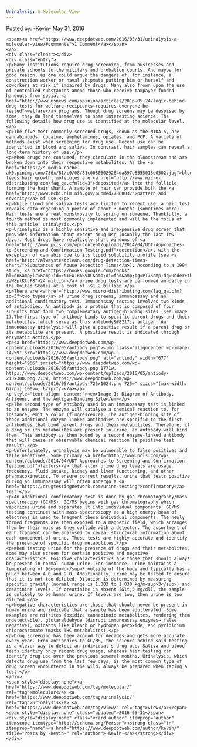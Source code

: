```yaml
---
Urinalysis: A Molecular View
---
```

<article class="post-listing post-14258 post type-post status-publish format-standard has-post-thumbnail hentry category-deepdot-news tag-molecular tag-urinalysis tag-view">
    <div class="post-inner">
    <p class="post-meta">
    <span>Posted by: <a href="https://www.deepdotweb.com/author/kevin/" title="">-Kevin- </a></span>
    <span>May 31, 2016</span>
    
    <span><a href="https://www.deepdotweb.com/2016/05/31/urinalysis-a-molecular-view/#comments">1 Comment</a></span>
    </p>
    <div class="clear"></div>
    <div class="entry">
    <p>Many institutions require drug screening, from businesses and private schools to the military and probation courts. And maybe for good reason, as one could argue the dangers of, for instance, a construction worker or naval shipmate putting him or herself and coworkers at risk if impaired by drugs. Many also frown upon the use of controlled substances among those who receive taxpayer-funded handouts from social <a href="http://www.usnews.com/opinion/articles/2016-05-24/logic-behind-drug-tests-for-welfare-recipients-requires-everyone-be-tested">welfare</a> programs. Though drug screens may be despised by some, they do lend themselves to some interesting science. The following details how drug use is identified at the molecular level.</p>
    <p>The five most commonly screened drugs, known as the NIDA 5, are cannabinoids, cocaine, amphetamines, opiates, and PCP. A variety of methods exist when screening for drug use. Recent use can be identified in blood and saliva. In contrast, hair samples can reveal a long-term history of use.</p>
    <p>When drugs are consumed, they circulate in the bloodstream and are broken down into their respective metabolites. As the <a href="https://s-media-cache-ak0.pinimg.com/736x/81/c0/08/81c00806029284da897e8555018e0502.jpg">blooodstream</a> feeds hair growth, molecules are <a href="http://www.micro-distributing.com/faq_qa.cfm?id=3">deposited</a> into the follicle, forming the hair shaft. A sample of hair can provide both the <a href="http://www.ncbi.nlm.nih.gov/pubmed/7860037">pattern and severity</a> of use.</p>
    <p>While blood and saliva tests are limited to recent use, a hair test reveals data regarding a period of about 3 months (sometimes more). Hair tests are a real monstrosity to spring on someone. Thankfully, a fourth method is most commonly implemented and will be the focus of this article: urinalysis.</p>
    <p>Urinalysis is a highly sensitive and inexpensive drug screen that provides information about recent drug use (usually the last few days). Most drugs have relatively short windows of <a href="http://www.pcls.com/wp-content/uploads/2014/04/UDT-Approaches-to-Screening-and-Confirmation-Testing.pdf">detection</a>, with the exception of cannabis due to its lipid solubility profile (see <a href="http://alwaystestclean.com/drug-detection-times-chart/">Substances of Abuse Detection Times</a>). According to a 1994 study, <a href="https://books.google.com/books?hl=en&amp;lr=&amp;id=ZNIEW1B6SV8C&amp;oi=fnd&amp;pg=PT7&amp;dq=Under+the+influence%3F+Drugs+and+the+American+work+force.+Bethesda,+MD:+National+Academies+Press.+1994.&amp;ots=3dWKOuvPrR&amp;sig=F_YoAA511KJAq3J-iaW8plKtcF8">24 million</a> urine drug tests are performed annually in the United States at a cost of ~$1.2 billion.</p>
    <p>There are <a href="http://www.micro-distributing.com/faq_qa.cfm?id=3">two types</a> of urine drug screens, immunoassay and an additional confirmatory test. Immunoassay testing involves two kinds of antibodies. An antibody is a protein that is composed of four subunits that form two complementary antigen-binding sites (see image 1).The first type of antibody binds to specific parent drugs and their metabolites, which serve as this antibody&#8217;s antigen. An immunoassay urinalysis will give a positive result if a parent drug or its metabolite are present. A positive result is indicated through enzymatic action.</p>
    <p><a href="https://www.deepdotweb.com/wp-content/uploads/2016/05/antiody.png"><img class="aligncenter wp-image-14259" src="https://www.deepdotweb.com/wp-content/uploads/2016/05/antiody.png" alt="antiody" width="677" height="956" srcset="https://www.deepdotweb.com/wp-content/uploads/2016/05/antiody.png 1771w, https://www.deepdotweb.com/wp-content/uploads/2016/05/antiody-213x300.png 213w, https://www.deepdotweb.com/wp-content/uploads/2016/05/antiody-725x1024.png 725w" sizes="(max-width: 677px) 100vw, 677px"/></a></p>
    <p style="text-align: center;"><em>Image 1: Diagram of Antibody, Antigens, and the Antigen-Binding Site</em></p>
    <p>The second type of antibody used in an immunoassay test is linked to an enzyme. The enzyme will catalyse a chemical reaction to, for instance, emit a color (fluorescence). The antigen-binding site of these additional enzyme-linked antibodies are specific to the first antibodies that bind parent drugs and their metabolites. Therefore, if a drug or its metabolites are present in urine, an antibody will bind them. This antibody is then bound by a second enzyme-linked antibody that will cause an observable chemical reaction (a positive test result).</p>
    <p>Unfortunately, urinalysis may be vulnerable to false positives and false negatives. Some primary <a href="http://www.pcls.com/wp-content/uploads/2014/04/UDT-Approaches-to-Screening-and-Confirmation-Testing.pdf">factors</a> that alter urine drug levels are usage frequency, fluid intake, kidney and liver functioning, and other pharmacokinetics. To ensure correct results, urine that tests positive during an immunoassay will often undergo a <a href="https://drugtestingnetwork.com/urine-testing">confirmatory</a> test.</p>
    <p>An additional confirmatory test is done by gas chromatography/mass spectroscopy (GC/MS). GC/MS begins with gas chromatography which vaporizes urine and separates it into individual components. GC/MS testing continues with mass spectroscopy as a high energy beam of electrons is used to fragment these individual components. The newly formed fragments are then exposed to a magnetic field, which arranges them by their mass as they collide with a detector. The assortment of each fragment can be analysed to reveal structural information about each component of urine. These tests are highly accurate and identify the presence of specific drug metabolites.</p>
    <p>When testing urine for the presence of drugs and their metabolites, some may also screen for certain positive and negative characteristics. Positive characteristics are those that should always be present in normal human urine. For instance, urine maintains a temperature of 96<sup>o</sup>F outside of the body and typically has a pH of between 4.0 and 9.0. Additionally, urine may be tested to ensure that it is not too diluted. Dilution is determined by measuring specific gravity (normal range is 1.003 to 1.030 kg/m<sup>3</sup>) and creatinine levels. If creatinine is absent (&lt;5 mg/dl), the sample is unlikely to be human urine. If levels are low, then urine is too diluted.</p>
    <p>Negative characteristics are those that should never be present in human urine and indicate that a sample has been adulterated. Some examples are nitrites (oxidize cannabinoid metabolites, rendering them undetectable), glutaraldehyde (disrupt immunoassay enzymes→ false negative), oxidants like bleach or hydrogen peroxide, and pyridinium chlorochromate (masks THC metabolites).</p>
    <p>Drug screening has been around for decades and gets more accurate every year. From antibodies to GC/MS, the science behind said testing is a clever way to detect an individual’s drug use. Saliva and blood tests identify only recent drug usage, whereas hair testing can identify drug use over the previous several months. Urinalysis, which detects drug use from the last few days, is the most common type of drug screen encountered in the wild. Always be prepared when facing a test.</p>
    </div>
    <span style="display:none"><a href="https://www.deepdotweb.com/tag/molecular/" rel="tag">molecular</a> <a href="https://www.deepdotweb.com/tag/urinalysis/" rel="tag">urinalysis</a> <a href="https://www.deepdotweb.com/tag/view/" rel="tag">view</a></span> <span style="display:none" class="updated">2016-05-31</span>
    <div style="display:none" class="vcard author" itemprop="author" itemscope itemtype="http://schema.org/Person"><strong class="fn" itemprop="name"><a href="https://www.deepdotweb.com/author/kevin/" title="Posts by -Kevin-" rel="author">-Kevin-</a></strong></div>
    </div>
</article>

